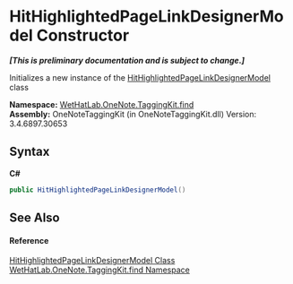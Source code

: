 # HitHighlightedPageLinkDesignerModel Constructor 
 _**\[This is preliminary documentation and is subject to change.\]**_

Initializes a new instance of the <a href="c854ca17-91ce-f84c-51f2-03d84f70ee3f">HitHighlightedPageLinkDesignerModel</a> class

**Namespace:**&nbsp;<a href="0e3a8efd-07d2-1709-b1cd-709153222081">WetHatLab.OneNote.TaggingKit.find</a><br />**Assembly:**&nbsp;OneNoteTaggingKit (in OneNoteTaggingKit.dll) Version: 3.4.6897.30653

## Syntax

**C#**<br />
``` C#
public HitHighlightedPageLinkDesignerModel()
```


## See Also


#### Reference
<a href="c854ca17-91ce-f84c-51f2-03d84f70ee3f">HitHighlightedPageLinkDesignerModel Class</a><br /><a href="0e3a8efd-07d2-1709-b1cd-709153222081">WetHatLab.OneNote.TaggingKit.find Namespace</a><br />